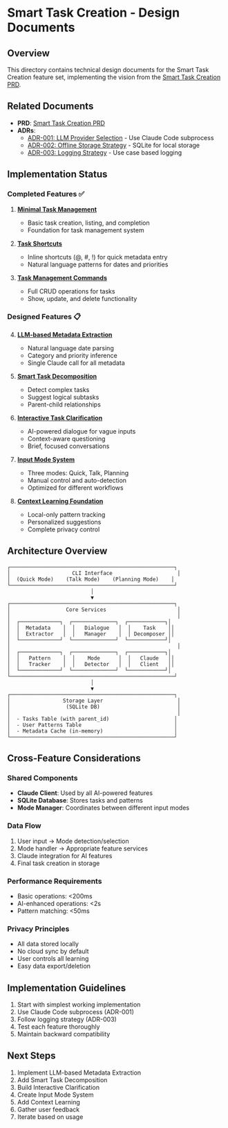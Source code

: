 # Smart Task Creation - Design Documents

## Overview

This directory contains technical design documents for the Smart Task Creation feature set, implementing the vision from the [Smart Task Creation PRD](../../prd/smart_task_creation.md).

## Related Documents

- **PRD**: [Smart Task Creation PRD](../../prd/smart_task_creation.md)
- **ADRs**:
  - [ADR-001: LLM Provider Selection](../../adr/001-llm-provider-selection.md) - Use Claude Code subprocess
  - [ADR-002: Offline Storage Strategy](../../adr/002-offline-storage-strategy.md) - SQLite for local storage
  - [ADR-003: Logging Strategy](../../adr/003-logging-strategy.md) - Use case based logging

## Implementation Status

### Completed Features ✅

1. **[Minimal Task Management](./minimal_task_management.md)**
   - Basic task creation, listing, and completion
   - Foundation for task management system

2. **[Task Shortcuts](./task_shortcuts.md)**
   - Inline shortcuts (@, #, !) for quick metadata entry
   - Natural language patterns for dates and priorities

3. **[Task Management Commands](./task_management_commands.md)**
   - Full CRUD operations for tasks
   - Show, update, and delete functionality

### Designed Features 📋

4. **[LLM-based Metadata Extraction](./llm_metadata_extraction.md)**
   - Natural language date parsing
   - Category and priority inference
   - Single Claude call for all metadata

5. **[Smart Task Decomposition](./smart_decomposition.md)**
   - Detect complex tasks
   - Suggest logical subtasks
   - Parent-child relationships

6. **[Interactive Task Clarification](./interactive_clarification.md)**
   - AI-powered dialogue for vague inputs
   - Context-aware questioning
   - Brief, focused conversations

7. **[Input Mode System](./input_modes.md)**
   - Three modes: Quick, Talk, Planning
   - Manual control and auto-detection
   - Optimized for different workflows

8. **[Context Learning Foundation](./context_learning.md)**
   - Local-only pattern tracking
   - Personalized suggestions
   - Complete privacy control

## Architecture Overview

```
┌─────────────────────────────────────────────────────┐
│                    CLI Interface                     │
│  (Quick Mode)    (Talk Mode)    (Planning Mode)    │
└─────────────────────────────────────────────────────┘
                           │
                           ▼
┌─────────────────────────────────────────────────────┐
│                  Core Services                       │
│                                                      │
│  ┌─────────────┐  ┌──────────────┐  ┌────────────┐│
│  │  Metadata    │  │   Dialogue   │  │    Task    ││
│  │  Extractor   │  │   Manager    │  │ Decomposer ││
│  └─────────────┘  └──────────────┘  └────────────┘│
│                                                      │
│  ┌─────────────┐  ┌──────────────┐  ┌────────────┐│
│  │   Pattern    │  │    Mode      │  │   Claude   ││
│  │   Tracker    │  │   Detector   │  │   Client   ││
│  └─────────────┘  └──────────────┘  └────────────┘│
└─────────────────────────────────────────────────────┘
                           │
                           ▼
┌─────────────────────────────────────────────────────┐
│                 Storage Layer                        │
│                  (SQLite DB)                         │
│                                                      │
│  - Tasks Table (with parent_id)                     │
│  - User Patterns Table                              │
│  - Metadata Cache (in-memory)                       │
└─────────────────────────────────────────────────────┘
```

## Cross-Feature Considerations

### Shared Components

- **Claude Client**: Used by all AI-powered features
- **SQLite Database**: Stores tasks and patterns
- **Mode Manager**: Coordinates between different input modes

### Data Flow

1. User input → Mode detection/selection
2. Mode handler → Appropriate feature services
3. Claude integration for AI features
4. Final task creation in storage

### Performance Requirements

- Basic operations: <200ms
- AI-enhanced operations: <2s
- Pattern matching: <50ms

### Privacy Principles

- All data stored locally
- No cloud sync by default
- User controls all learning
- Easy data export/deletion

## Implementation Guidelines

1. Start with simplest working implementation
2. Use Claude Code subprocess (ADR-001)
3. Follow logging strategy (ADR-003)
4. Test each feature thoroughly
5. Maintain backward compatibility

## Next Steps

1. Implement LLM-based Metadata Extraction
2. Add Smart Task Decomposition
3. Build Interactive Clarification
4. Create Input Mode System
5. Add Context Learning
6. Gather user feedback
7. Iterate based on usage